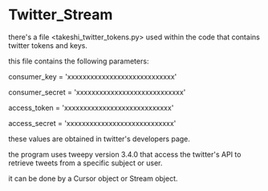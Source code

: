 # Twitter_Stream

there's a file <takeshi_twitter_tokens.py> used within the code that contains twitter tokens and keys.

this file contains the following parameters:

consumer_key = 'xxxxxxxxxxxxxxxxxxxxxxxxxxxx'

consumer_secret = 'xxxxxxxxxxxxxxxxxxxxxxxxxxxx'

access_token = 'xxxxxxxxxxxxxxxxxxxxxxxxxxxx'

access_secret = 'xxxxxxxxxxxxxxxxxxxxxxxxxxxx'

these values are obtained in twitter's developers page.


the program uses tweepy version 3.4.0 that access the twitter's API to retrieve tweets from a specific subject or user.

it can be done by a Cursor object or Stream object.





